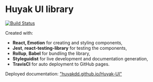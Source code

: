 # Huyak UI library

[![Build Status](https://travis-ci.org/HuyakDD/Huyak-UI.svg?branch=master)](https://travis-ci.org/HuyakDD/Huyak-UI)

Created with:

- **React, Emotion** for creating and styling components,
- **Jest**, **react-testing-library** for testing the components,
- **Rollup**, **Babel** for bundling the library,
- **Styleguidist** for live development and documentation generation,
- **TravisCI** for auto deployment to GitHub pages.

Deployed documentation: ["huyakdd.github.io/Huyak-UI"](https://huyakdd.github.io/Huyak-UI/)
